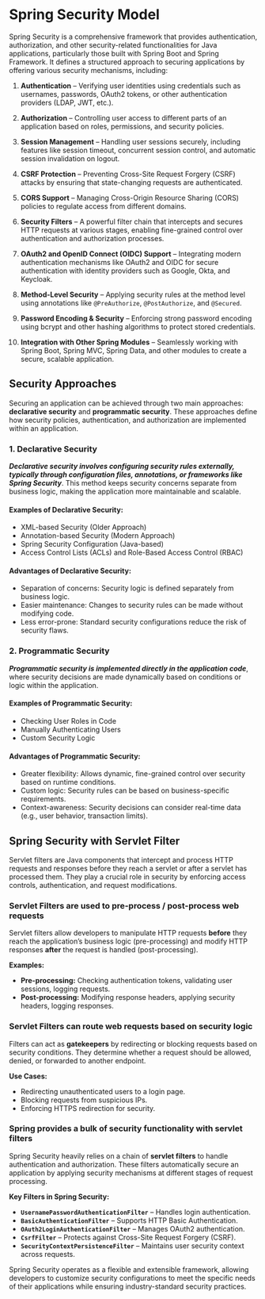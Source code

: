 # Spring Security Model

Spring Security is a comprehensive framework that provides authentication, authorization, and other security-related functionalities for Java applications, particularly those built with Spring Boot and Spring Framework. It defines a structured approach to securing applications by offering various security mechanisms, including:  

1. **Authentication** – Verifying user identities using credentials such as usernames, passwords, OAuth2 tokens, or other authentication providers (LDAP, JWT, etc.).  

2. **Authorization** – Controlling user access to different parts of an application based on roles, permissions, and security policies.  

3. **Session Management** – Handling user sessions securely, including features like session timeout, concurrent session control, and automatic session invalidation on logout.  

4. **CSRF Protection** – Preventing Cross-Site Request Forgery (CSRF) attacks by ensuring that state-changing requests are authenticated.  

5. **CORS Support** – Managing Cross-Origin Resource Sharing (CORS) policies to regulate access from different domains.  

6. **Security Filters** – A powerful filter chain that intercepts and secures HTTP requests at various stages, enabling fine-grained control over authentication and authorization processes.  

7. **OAuth2 and OpenID Connect (OIDC) Support** – Integrating modern authentication mechanisms like OAuth2 and OIDC for secure authentication with identity providers such as Google, Okta, and Keycloak.  

8. **Method-Level Security** – Applying security rules at the method level using annotations like `@PreAuthorize`, `@PostAuthorize`, and `@Secured`.  

9. **Password Encoding & Security** – Enforcing strong password encoding using bcrypt and other hashing algorithms to protect stored credentials.  

10. **Integration with Other Spring Modules** – Seamlessly working with Spring Boot, Spring MVC, Spring Data, and other modules to create a secure, scalable application.

## Security Approaches

Securing an application can be achieved through two main approaches: **declarative security** and **programmatic security**. These approaches define how security policies, authentication, and authorization are implemented within an application.

### **1. Declarative Security**  

***Declarative security involves configuring security rules externally, typically through configuration files, annotations, or frameworks like Spring Security***. This method keeps security concerns separate from business logic, making the application more maintainable and scalable.

#### **Examples of Declarative Security:**

  - XML-based Security (Older Approach)
  - Annotation-based Security (Modern Approach)
  - Spring Security Configuration (Java-based)
  - Access Control Lists (ACLs) and Role-Based Access Control (RBAC)

#### **Advantages of Declarative Security:**

- Separation of concerns: Security logic is defined separately from business logic.
- Easier maintenance: Changes to security rules can be made without modifying code.
- Less error-prone: Standard security configurations reduce the risk of security flaws.

### **2. Programmatic Security**

***Programmatic security is implemented directly in the application code***, where security decisions are made dynamically based on conditions or logic within the application.

#### **Examples of Programmatic Security:**

- Checking User Roles in Code
- Manually Authenticating Users
- Custom Security Logic

#### **Advantages of Programmatic Security:**

- Greater flexibility: Allows dynamic, fine-grained control over security based on runtime conditions.
- Custom logic: Security rules can be based on business-specific requirements.
- Context-awareness: Security decisions can consider real-time data (e.g., user behavior, transaction limits).

## Spring Security with Servlet Filter

Servlet filters are Java components that intercept and process HTTP requests and responses before they reach a servlet or after a servlet has processed them. They play a crucial role in security by enforcing access controls, authentication, and request modifications.  

### **Servlet Filters are used to pre-process / post-process web requests**

Servlet filters allow developers to manipulate HTTP requests **before** they reach the application’s business logic (pre-processing) and modify HTTP responses **after** the request is handled (post-processing).  

**Examples:**

- **Pre-processing:** Checking authentication tokens, validating user sessions, logging requests.  
- **Post-processing:** Modifying response headers, applying security headers, logging responses.  

### **Servlet Filters can route web requests based on security logic**

Filters can act as **gatekeepers** by redirecting or blocking requests based on security conditions. They determine whether a request should be allowed, denied, or forwarded to another endpoint.  

**Use Cases:**

- Redirecting unauthenticated users to a login page.  
- Blocking requests from suspicious IPs.  
- Enforcing HTTPS redirection for security.  

### **Spring provides a bulk of security functionality with servlet filters** 

Spring Security heavily relies on a chain of **servlet filters** to handle authentication and authorization. These filters automatically secure an application by applying security mechanisms at different stages of request processing.  

**Key Filters in Spring Security:**

- **`UsernamePasswordAuthenticationFilter`** – Handles login authentication.  
- **`BasicAuthenticationFilter`** – Supports HTTP Basic Authentication.  
- **`OAuth2LoginAuthenticationFilter`** – Manages OAuth2 authentication.  
- **`CsrfFilter`** – Protects against Cross-Site Request Forgery (CSRF).  
- **`SecurityContextPersistenceFilter`** – Maintains user security context across requests.  

Spring Security operates as a flexible and extensible framework, allowing developers to customize security configurations to meet the specific needs of their applications while ensuring industry-standard security practices.
